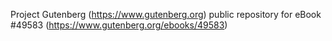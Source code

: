 Project Gutenberg (https://www.gutenberg.org) public repository for eBook #49583 (https://www.gutenberg.org/ebooks/49583)
